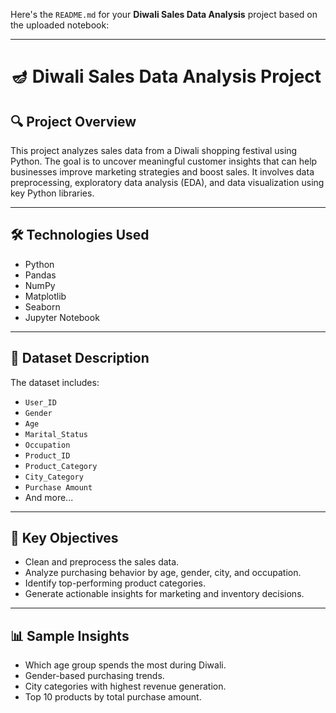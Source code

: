 Here's the `README.md` for your **Diwali Sales Data Analysis** project based on the uploaded notebook:

---

# 🪔 Diwali Sales Data Analysis Project

## 🔍 Project Overview

This project analyzes sales data from a Diwali shopping festival using Python. The goal is to uncover meaningful customer insights that can help businesses improve marketing strategies and boost sales. It involves data preprocessing, exploratory data analysis (EDA), and data visualization using key Python libraries.

---

## 🛠️ Technologies Used

* Python
* Pandas
* NumPy
* Matplotlib
* Seaborn
* Jupyter Notebook

---

## 📁 Dataset Description

The dataset includes:

* `User_ID`
* `Gender`
* `Age`
* `Marital_Status`
* `Occupation`
* `Product_ID`
* `Product_Category`
* `City_Category`
* `Purchase Amount`
* And more...

---

## 🎯 Key Objectives

* Clean and preprocess the sales data.
* Analyze purchasing behavior by age, gender, city, and occupation.
* Identify top-performing product categories.
* Generate actionable insights for marketing and inventory decisions.

---

## 📊 Sample Insights

* Which age group spends the most during Diwali.
* Gender-based purchasing trends.
* City categories with highest revenue generation.
* Top 10 products by total purchase amount.


